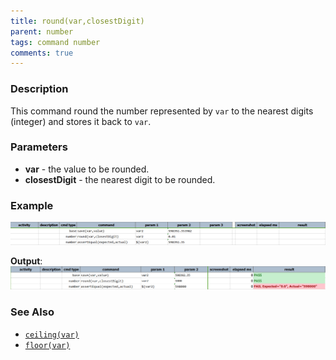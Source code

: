 ```yaml
---
title: round(var,closestDigit)
parent: number
tags: command number
comments: true
---
```



### Description
This command round the number represented by `var` to the nearest digits (integer) and stores it back to `var`.


### Parameters
- **var** \- the value to be rounded.
- **closestDigit** \- the nearest digit to be rounded.


### Example 
![script](image/round_01.png)

**Output**:<br/>
![output](image/round_02.png)


### See Also
- [`ceiling(var)`](ceiling(var))
- [`floor(var)`](floor(var))
